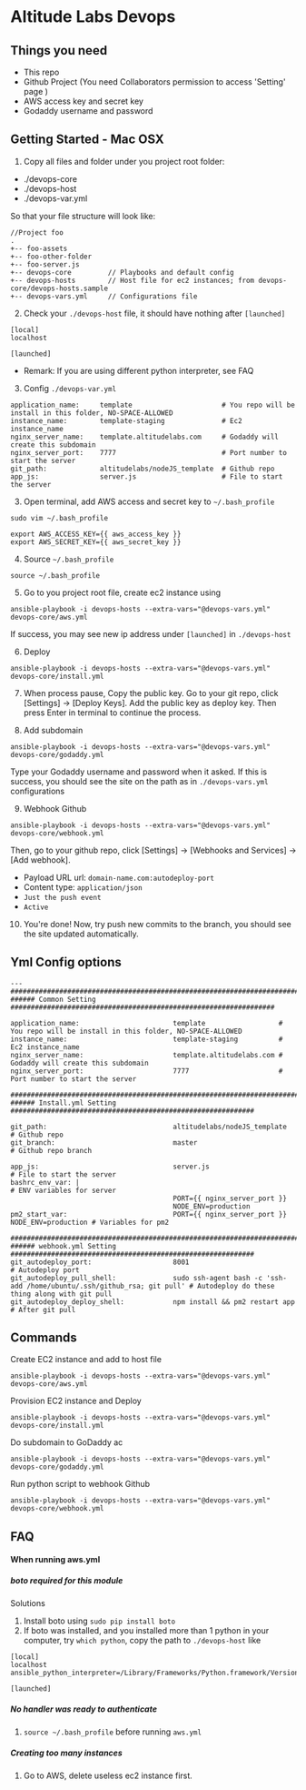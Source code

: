 Altitude Labs Devops
===
## Things you need
* This repo
* Github Project (You need Collaborators permission to access 'Setting' page )
* AWS access key and secret key
* Godaddy username and password

## Getting Started - Mac OSX

1. Copy all files and folder under you project root folder:

* ./devops-core
* ./devops-host
* ./devops-var.yml

So that your file structure will look like:
```
//Project foo
.
+-- foo-assets
+-- foo-other-folder
+-- foo-server.js
+-- devops-core         // Playbooks and default config
+-- devops-hosts        // Host file for ec2 instances; from devops-core/devops-hosts.sample
+-- devops-vars.yml     // Configurations file
```

2. Check your `./devops-host` file, it should have nothing after `[launched]`
```
[local]
localhost

[launched]
```
* Remark: If you are using different python interpreter, see FAQ

3. Config `./devops-var.yml`
```
application_name:     template                      # You repo will be install in this folder, NO-SPACE-ALLOWED
instance_name:        template-staging              # Ec2 instance_name
nginx_server_name:    template.altitudelabs.com     # Godaddy will create this subdomain
nginx_server_port:    7777                          # Port number to start the server
git_path:             altitudelabs/nodeJS_template  # Github repo
app_js:               server.js                     # File to start the server
```


3. Open terminal, add AWS access and secret key to `~/.bash_profile`
```
sudo vim ~/.bash_profile
```

```
export AWS_ACCESS_KEY={{ aws_access_key }}
export AWS_SECRET_KEY={{ aws_secret_key }}
```

4. Source `~/.bash_profile`

```
source ~/.bash_profile
```

5. Go to you project root file, create ec2 instance using
```
ansible-playbook -i devops-hosts --extra-vars="@devops-vars.yml" devops-core/aws.yml
```
If success, you may see new ip address under `[launched]` in `./devops-host`

6. Deploy
```
ansible-playbook -i devops-hosts --extra-vars="@devops-vars.yml" devops-core/install.yml
```
7. When process pause, Copy the public key. Go to your git repo, click [Settings] -> [Deploy Keys]. Add the public key as deploy key. Then press Enter in terminal to continue the process.


8. Add subdomain
```
ansible-playbook -i devops-hosts --extra-vars="@devops-vars.yml" devops-core/godaddy.yml
```
Type your Godaddy username and password when it asked. If this is success, you should see the site on the path as in `./devops-vars.yml` configurations

9. Webhook Github
```
ansible-playbook -i devops-hosts --extra-vars="@devops-vars.yml" devops-core/webhook.yml
```
Then, go to your github repo, click [Settings] -> [Webhooks and Services] -> [Add webhook].

* Payload URL url: `domain-name.com:autodeploy-port`
* Content type: `application/json`
* `Just the push event`
* `Active`

10. You're done! Now, try push new commits to the branch, you should see the site updated automatically.


## Yml Config options
```
---
#######################################################################################
###### Common Setting #################################################################

application_name:                       template                  # You repo will be install in this folder, NO-SPACE-ALLOWED
instance_name:                          template-staging          # Ec2 instance_name
nginx_server_name:                      template.altitudelabs.com # Godaddy will create this subdomain
nginx_server_port:                      7777                      # Port number to start the server

#######################################################################################
###### Install.yml Setting ############################################################

git_path:                               altitudelabs/nodeJS_template  # Github repo
git_branch:                             master                        # Github repo branch

app_js:                                 server.js                     # File to start the server
bashrc_env_var: |                                                     # ENV variables for server
                                        PORT={{ nginx_server_port }}  
                                        NODE_ENV=production
pm2_start_var:                          PORT={{ nginx_server_port }} NODE_ENV=production # Variables for pm2

#######################################################################################
###### webhook.yml Setting ############################################################
git_autodeploy_port:                    8001                          # Autodeploy port
git_autodeploy_pull_shell:              sudo ssh-agent bash -c 'ssh-add /home/ubuntu/.ssh/github_rsa; git pull' # Autodeploy do these thing along with git pull
git_autodeploy_deploy_shell:            npm install && pm2 restart app  # After git pull

```

## Commands

Create EC2 instance and add to host file
```
ansible-playbook -i devops-hosts --extra-vars="@devops-vars.yml" devops-core/aws.yml
```

Provision EC2 instance and Deploy
```
ansible-playbook -i devops-hosts --extra-vars="@devops-vars.yml" devops-core/install.yml
```

Do subdomain to GoDaddy ac
```
ansible-playbook -i devops-hosts --extra-vars="@devops-vars.yml" devops-core/godaddy.yml
```

Run python script to webhook Github
```
ansible-playbook -i devops-hosts --extra-vars="@devops-vars.yml" devops-core/webhook.yml
```

## FAQ

#### When running aws.yml
##### boto required for this module
Solutions
1. Install boto using `sudo pip install boto`
2. If boto was installed, and you installed more than 1 python in your computer, try `which python`, copy the path to `./devops-host` like
```
[local]
localhost ansible_python_interpreter=/Library/Frameworks/Python.framework/Versions/2.7/bin/python

[launched]
```
#####  No handler was ready to authenticate
1. `source ~/.bash_profile` before running `aws.yml`

#####  Creating too many instances
1. Go to AWS, delete useless ec2 instance first.
